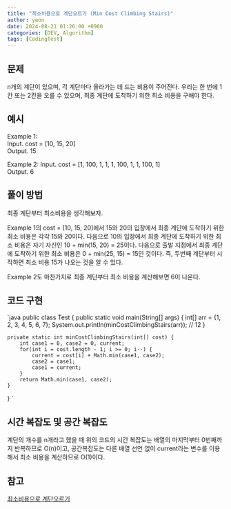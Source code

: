 ```yaml
---
title: "최소비용으로 계단오르기 (Min Cost Climbing Stairs)"
author: yeon
date: 2024-08-21 01:26:00 +0900
categories: [DEV, Algorithm]
tags: [CodingTest]
---
```


## 문제
n개의 계단이 있으며, 각 계단마다 올라가는 데 드는 비용이 주어진다. 우리는 한 번에 1칸 또는 2칸을 오를 수 있으며, 최종 계단에 도착하기 위한 최소 비용을 구해야 한다.

## 예시
Example 1:   
Input. cost = [10, 15, 20]   
Output. 15   

Example 2:
Input. cost = [1, 100, 1, 1, 1, 100, 1, 1, 100, 1]   
Output. 6   

## 풀이 방법   
최종 계단부터 최소비용을 생각해보자.   

Example 1의 cost = [10, 15, 20]에서 15와 20의 입장에서 최종 계단에 도착하기 위한 최소 비용은 각각 15와 20이다. 다음으로 10의 입장에서 최종 계단에 도착하기 위한 최소 비용은 자기 자신인 10 + min(15, 20) = 25이다. 다음으로 출발 지점에서 최종 계단에 도착하기 위한 최소 비용은 0 + min(25, 15) = 15인 것이다. 즉, 두번째 계단부터 시작하면 최소 비용 15가 나오는 것을 알 수 있다.

Example 2도 마찬가지로 최종 계단부터 최소 비용을 계산해보면 6이 나온다.

## 코드 구현
`java
public class Test {
    public static void main(String[] args) {
        int[] arr = {1, 2, 3, 4, 5, 6, 7};
        System.out.println(minCostClimbingStairs(arr)); // 12
    }

    private static int minCostClimbingStairs(int[] cost) {
        int case1 = 0, case2 = 0, current;
        for(int i = cost.length - 1; i >= 0; i--) {
            current = cost[i] + Math.min(case1, case2);
            case2 = case1;
            case1 = current;
        }
        return Math.min(case1, case2);
    }
}
`

## 시간 복잡도 및 공간 복잡도
계단의 개수를 n개라고 했을 때 위의 코드의 시간 복잡도는 배열의 마지막부터 0번째까지 반복하므로 O(n)이고, 공간복잡도는 다른 배열 선언 없이 current라는 변수를 이용해서 최소 비용을 계산하므로 O(1)이다.

## 참고
[최소비용으로 계단오르기](https://www.youtube.com/watch?v=EKHFu9vB-Oc&list=PLjSkJdbr_gFbOjb0mQomQJbxmG5Wbofxw)